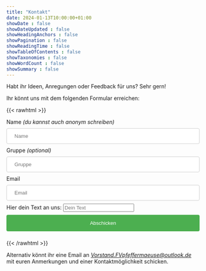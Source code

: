 ```yaml
---
title: "Kontakt"
date: 2024-01-13T10:00:00+01:00
showDate : false
showDateUpdated : false
showHeadingAnchors : false
showPagination : false
showReadingTime : false
showTableOfContents : false
showTaxonomies : false 
showWordCount : false
showSummary : false
---
```


Habt ihr Ideen, Anregungen oder Feedback für uns? 
Sehr gern! 

Ihr könnt uns mit dem folgenden Formular erreichen:

{{< rawhtml >}}
<style>
input[type=text], input[type=email], input[type=number] {
  width: 100%;
  padding: 12px 20px;
  margin: 8px 0;
  display: inline-block;
  border: 1px solid #ccc;
  border-radius: 4px;
  box-sizing: border-box;
}

input[type=submit] {
  width: 100%;
  background-color: #4CAF50;
  color: white;
  padding: 14px 20px;
  margin: 8px 0;
  border: none;
  border-radius: 4px;
  cursor: pointer;
}

input[type=submit]:hover {
  background-color: #45a049;
}

.mitgliedsantrag {
  border-radius: 5px;
  background-color: #f2f2f2;
  padding: 20px;
}
</style>
<div class="kontakt">
<form action="https://submit-form.com/CVtYg5Jj1">
    <!-- We don't want users to end up an a different page, see https://documentation.formspark.io/customization/redirection.html#specifying-a-custom-redirect-url -->
    <input
        type="hidden"
        name="_redirect"
        value="https://fv-pfeffermaeuse.de/contact-success/"
    /> 
    <input type="hidden" name="_append" value="false" />
    <!-- Actual form -->
    <label for="name">Name <i>(du kannst auch anonym schreiben)</i></label>
        <input type="text" id="name" name="Name" placeholder="Name" />
    <br><label for="kind">Gruppe <i>(optional)</i></label>
        <input type="text" id="kind" name="Gruppe" placeholder="Gruppe" />
    <br><label for="email">Email</label>
        <input type="email" id="email" name="Email" placeholder="Email" />
    <br><label for="kommentar">Hier dein Text an uns: </label>
        <input type="textarea" id="kommentar" name="Kommentar" placeholder="Dein Text" required />
    <br><input type="submit" value="Abschicken" />
</form>
</div>
{{< /rawhtml >}}

Alternativ könnt ihr eine Email an *[Vorstand.FVpfeffermaeuse@outlook.de](mailto:Vorstand.FVpfeffermaeuse@outlook.de)* mit euren Anmerkungen und einer Kontaktmöglichkeit schicken.

